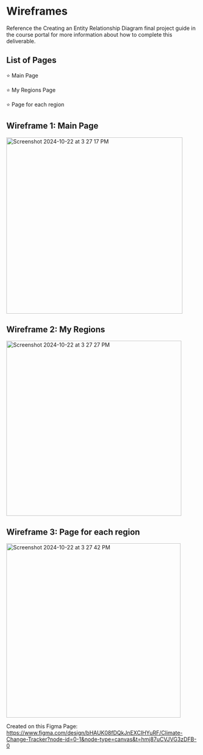 # Wireframes

Reference the Creating an Entity Relationship Diagram final project guide in the course portal for more information about how to complete this deliverable.

## List of Pages

⭐ Main Page

⭐ My Regions Page

⭐ Page for each region

## Wireframe 1: Main Page
<img width="462" alt="Screenshot 2024-10-22 at 3 27 17 PM" src="https://github.com/user-attachments/assets/a6ecedab-80ef-4c1e-9a68-f7b26f2d72a2">


## Wireframe 2: My Regions
<img width="459" alt="Screenshot 2024-10-22 at 3 27 27 PM" src="https://github.com/user-attachments/assets/edd57041-c340-41dd-84b8-0ee453988dfe">


## Wireframe 3: Page for each region
<img width="457" alt="Screenshot 2024-10-22 at 3 27 42 PM" src="https://github.com/user-attachments/assets/4b6b0e2e-5377-4ce0-822e-4187355e9c28">

Created on this Figma Page: https://www.figma.com/design/bHAUK08fDQkJnEXCIHYuRF/Climate-Change-Tracker?node-id=0-1&node-type=canvas&t=hmj87uCVJVG3zDFB-0
